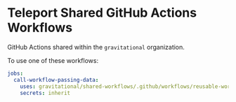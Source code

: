# Teleport Shared GitHub Actions Workflows

GitHub Actions shared within the `gravitational` organization.

To use one of these workflows:

```yaml
jobs:
  call-workflow-passing-data:
    uses: gravitational/shared-workflows/.github/workflows/reusable-workflow.yml@main
    secrets: inherit
```

